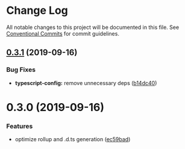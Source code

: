 # Change Log

All notable changes to this project will be documented in this file.
See [Conventional Commits](https://conventionalcommits.org) for commit guidelines.

## [0.3.1](https://github.com/tunnckocore/configs/compare/@tunnckocore/typescript-config@0.3.0...@tunnckocore/typescript-config@0.3.1) (2019-09-16)


### Bug Fixes

* **typescript-config:** remove unnecessary deps ([b14dc40](https://github.com/tunnckocore/configs/commit/b14dc40))





# 0.3.0 (2019-09-16)


### Features

* optimize rollup and .d.ts generation ([ec59bad](https://github.com/tunnckocore/configs/commit/ec59bad))
